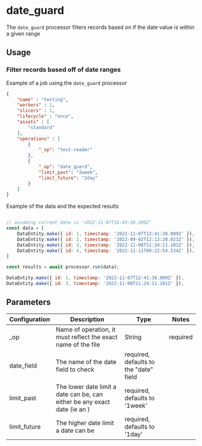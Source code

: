 # date_guard

The `date_guard` processor filters records based on if the date value is within a given range

## Usage

### Filter records based off of date ranges

Example of a job using the `date_guard` processor

```json
{
    "name" : "testing",
    "workers" : 1,
    "slicers" : 1,
    "lifecycle" : "once",
    "assets" : [
        "standard"
    ],
    "operations" : [
        {
            "_op": "test-reader"
        },
        {
            "_op": "date_guard",
            "limit_past": "2week",
            "limit_future": "2day"
        }
    ]
}

```
Example of the data and the expected results

```javascript

// assuming current date is '2022-11-07T16:43:38.309Z'
const data = [
    DataEntity.make({ id: 1, timestamp: '2022-11-07T12:41:38.009Z' }),
    DataEntity.make({ id: 2, timestamp: '2022-09-02T12:13:28.823Z' }),
    DataEntity.make({ id: 3, timestamp: '2022-11-08T11:24:11.101Z' }),
    DataEntity.make({ id: 4, timestamp: '2022-11-11T09:22:54.534Z' }),
]

const results = await processor.run(data);

DataEntity.make({ id: 1, timestamp: '2022-11-07T12:41:38.009Z' }),
DataEntity.make({ id: 3, timestamp: '2022-11-08T11:24:11.101Z' }),
```

## Parameters

| Configuration | Description                                                   | Type   | Notes                        |
| ------------- | ------------------------------------------------------------- | ------ | ---------------------------- |
| _op     | Name of operation, it must reflect the exact name of the file | String | required |
| date_field  | The name of the date field to check | required, defaults to the "date" field |
| limit_past  | The lower date limit a date can be, can either be any exact date (ie an ) | required, defaults to '1week' |
| limit_future  | The higher date limit a date can be | required,  defaults to '1day' |
